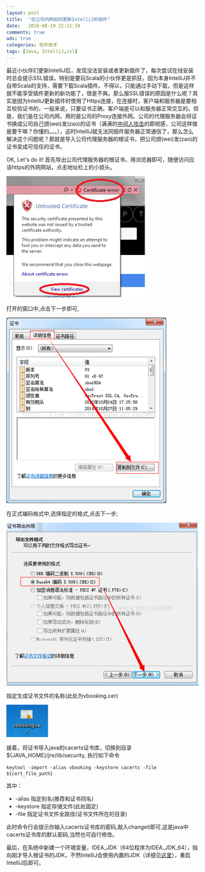 ```yaml
---
layout: post
title:  "在公司内网如何更新IntelliJ的插件"
date:   2016-08-19 22:21:39
comments: true
ads: true
categories: 软件技术
tags: [Java, IntelliJ,ssl]
---
```


最近小伙伴们更新IntelliJ后，发现没法安装或者更新插件了，每次尝试在线安装时总会提示SSL错误。特别是要玩Scala的小伙伴更是抓狂，因为本身IntelliJ并不自带Scala的支持，需要下载Scala插件。不得以，只能通过手动下载，但是这样就不能享受插件更新的新功能了，很是不爽。那么报SSL错误的原因是什么呢？其实是因为IntelliJ更新插件时使用了Https连接，在连接时，客户端和服务器是要相互校验证书的，一般来说，只要证书正确，客户端是可以和服务器正常交互的。但是，我们是在公司内网，用的是公司的Proxy连接外网。公司的代理服务器会将证书换成公司自己颁(wei)发(zao)的证书（满满的[中间人攻击](https://zh.wikipedia.org/wiki/%E4%B8%AD%E9%97%B4%E4%BA%BA%E6%94%BB%E5%87%BB)的即视感，公司这样做是要干嘛？你懂的。。。），这时IntelliJ就无法同插件服务器正常通信了，那么怎么解决这个问题呢？那就是导入公司代理服务器的根证书，把公司颁(wei)发(zao)的证书变成可信任的证书。

<!--more-->

OK, Let's do it! 首先导出公司代理服务器的根证书，用浏览器即可，随便访问应该https的外网网站，点击地址栏上的小锁头。

![ie_url_bar](/assets/images/java-ssl-error/ie_url_bar-certificate-error.png)

打开的窗口中,点击下一步即可,

![证书详细信息](/assets/images/java-ssl-error/export_cert_1.png)

在正式编码格式中,选择指定的格式,点击下一步;

![证书导出向导](/assets/images/java-ssl-error/export_cert_2.png)

指定生成证书文件的名称(此处为vbooking.cer)

![vbooking.cer](/assets/images/java-ssl-error/export_cert_3.png)

接着，将证书导入java的cacerts证书库，切换到目录 ${JAVA_HOME}/jre/lib/security, 执行如下命令

```
keytool -import -alias vbooking -keystore cacerts -file ${cert_file_path}  
```

其中：

* -alias 指定别名(推荐和证书同名)
* -keystore 指定存储文件(此处固定)
* -file 指定证书文件全路径(证书文件所在的目录)

此时命令行会提示你输入cacerts证书库的密码,敲入changeit即可,这是java中cacerts证书库的默认密码,当然也可自行修改。

最后，在系统中新建一个环境变量，IDEA_JDK（64位程序为IDEA_JDK_64），指向刚才导入根证书的JDK，不然IntelliJ会使用内置的JDK（详细见[这里](https://intellij-support.jetbrains.com/hc/en-us/articles/206544879-Selecting-the-JDK-version-the-IDE-will-run-under)），重启IntelliJ后即可。
